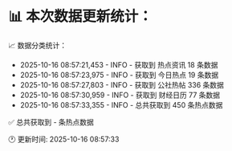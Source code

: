 📊 本次数据更新统计：
==========================

📈 数据分类统计：
- 2025-10-16 08:57:21,453 - INFO - 获取到 热点资讯 18 条数据
- 2025-10-16 08:57:23,975 - INFO - 获取到 今日热点 19 条数据
- 2025-10-16 08:57:27,803 - INFO - 获取到 公社热帖 336 条数据
- 2025-10-16 08:57:30,959 - INFO - 获取到 财经日历 77 条数据
- 2025-10-16 08:57:33,355 - INFO - 总共获取到 450 条热点数据

✅ 总共获取到 - 条热点数据

🕐 更新时间: 2025-10-16 08:57:33
